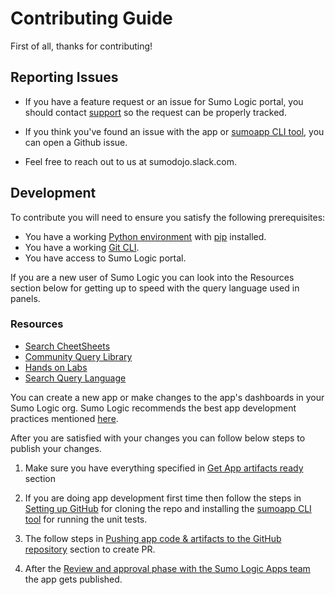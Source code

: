 # Contributing Guide

First of all, thanks for contributing!

## Reporting Issues

  - If you have a feature request or an issue for Sumo Logic portal, you should contact [support](support@sumologic.com) so the request can be properly tracked.

  - If you think you've found an issue with the app or [sumoapp CLI tool](https://pypi.org/project/sumologic-apptestutils/), you can open a Github issue.

  - Feel free to reach out to us at sumodojo.slack.com.

## Development

To contribute you will need to ensure you satisfy the following prerequisites:

   -  You have a working [Python environment](https://docs.python.org/3/using/index.html) with [pip](https://pip.pypa.io/en/stable/installing/) installed.
   -  You have a working [Git CLI](https://help.github.com/en/github/getting-started-with-github/set-up-git#setting-up-git).
   -  You have access to Sumo Logic portal.

If you are a new user of Sumo Logic you can look into the Resources section below for getting up to speed with the query language used in panels.

### Resources

- [Search CheetSheets](https://help.sumologic.com/05Search/Search-Cheat-Sheets)
- [Community Query Library](https://support.sumologic.com/hc/en-us/community/topics/200396738-Query-Library)
- [Hands on Labs](https://help.sumologic.com/01Start-Here/Quick-Start-Tutorials)
- [Search Query Language](https://help.sumologic.com/Search/Search-Query-Language)

You can create a new app or make changes to the app's dashboards in your Sumo Logic org. Sumo Logic recommends the best app development practices mentioned [here](https://docs.google.com/document/d/1xfYfruru0RFWOH23GRrRzosSlepJUTcakLFHLHdpEtc/edit?usp=sharing).

After you are satisfied with your changes you can follow below steps to publish your changes.

  1. Make sure you have everything specified in [Get App artifacts ready](https://docs.google.com/document/d/1qNXgBHoXJ3CeJ-hmzox43koiknYvM2PS_JX0vhbvGsU/edit?usp=sharing) section

  2. If you are doing app development first time then follow the steps in [Setting up GitHub](https://docs.google.com/document/d/1qNXgBHoXJ3CeJ-hmzox43koiknYvM2PS_JX0vhbvGsU/edit?usp=sharing) for cloning the repo and installing the [sumoapp CLI tool](https://pypi.org/project/sumologic-apptestutils/) for running the unit tests.

  3. The follow steps in [Pushing app code & artifacts to the GitHub repository](https://docs.google.com/document/d/1qNXgBHoXJ3CeJ-hmzox43koiknYvM2PS_JX0vhbvGsU/edit?usp=sharing) section to create PR.

  4. After the [Review and approval phase with the Sumo Logic Apps team](https://docs.google.com/document/d/1qNXgBHoXJ3CeJ-hmzox43koiknYvM2PS_JX0vhbvGsU/edit?usp=sharing) the app gets published.


